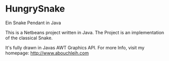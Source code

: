 HungrySnake
===========

Ein Snake Pendant in Java

This is a Netbeans project written in Java.
The Project is an implementation of the classical Snake.

It's fully drawn in Javas AWT Graphics API.
For more Info, visit my homepage: http://www.abouchleih.com
